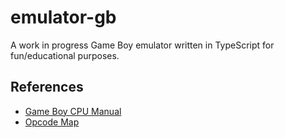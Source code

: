 # emulator-gb

A work in progress Game Boy emulator written in TypeScript for fun/educational purposes.

## References

- [Game Boy CPU Manual](http://marc.rawer.de/Gameboy/Docs/GBCPUman.pdf)
- [Opcode Map](http://imrannazar.com/Gameboy-Z80-Opcode-Map)
